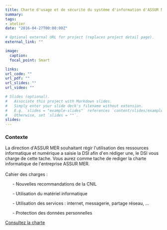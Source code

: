 ```yaml
---
title: Charte d'usage et de sécurité du système d'information d'ASSUR MER
summary: 
tags:
- atelier
date: "2016-04-27T00:00:00Z"

# Optional external URL for project (replaces project detail page).
external_link: ""

image:
  caption: 
  focal_point: Smart

links:
url_code: ""
url_pdf: ""
url_slides: ""
url_video: ""

# Slides (optional).
#   Associate this project with Markdown slides.
#   Simply enter your slide deck's filename without extension.
#   E.g. `slides = "example-slides"` references `content/slides/example-slides.md`.
#   Otherwise, set `slides = ""`.
slides:
---
```


<h3>Contexte</h3>

La direction d'ASSUR MER souhaitant régir l'utilisation des ressources informatique et numérique a saisie la DSI afin d'en rédiger une, le DSI vous charge de cette tache.
Vous aurez comme tache de rediger la charte informatique de l'entreprise ASSUR MER.
<br>
<br>
Cahier des charges :
<ul>- Nouvelles recommandations de la CNIL</ul>
<ul>- Utilisation du matériel informatique</ul>
<ul>- Utilisation des services : internet, messagerie, partage réseau, ...</ul>
<ul>- Protection des données personnelles</ul>

<a href="/charte.pdf">Consultez la charte</a>